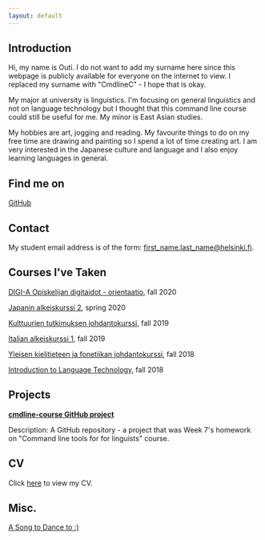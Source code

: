 ```yaml
---
layout: default
---
```


## Introduction

Hi, my name is Outi. I do not want to add my surname here since this webpage is publicly available for everyone on the internet to view. I replaced my surname  with "CmdlineC" - I hope that is okay.

My major at university is linguistics. I'm focusing on general linguistics and not on language technology but I thought that this command line course could still be useful for me. My minor is East Asian studies.

My hobbies are art, jogging and reading. My favourite things to do on my free time are drawing and painting so I spend a lot of time creating art. I am very interested in the Japanese culture and language and I also enjoy learning languages in general.

## Find me on

[GitHub](https://github.com/cmdline-outi)

## Contact

My student email address is of the form: first_name.last_name@helsinki.fi. 

## Courses I've Taken

[DIGI-A Opiskelijan digitaidot - orientaatio](https://courses.helsinki.fi/fi/digi-000a/125336111), fall 2020

[Japanin alkeiskurssi 2](https://courses.helsinki.fi/fi/992994), spring 2020

[Kulttuurien tutkimuksen johdantokurssi](https://courses.helsinki.fi/fi/kuka-101), fall 2019

[Italian alkeiskurssi 1](https://courses.helsinki.fi/fi/99210/129463386), fall 2019

[Yleisen kielitieteen ja fonetiikan johdantokurssi](https://courses.helsinki.fi/fi/kik-401), fall 2018

[Introduction to Language Technology](https://courses.helsinki.fi/fi/kik-405/124787882), fall 2018

## Projects

**[cmdline-course GitHub project](https://github.com/cmdline-outi/cmdline-course)**

Description: A GitHub repository - a project that was Week 7's homework on "Command line tools for for linguists" course.

## CV

Click [here](https://www.overleaf.com/read/qndrvbrbtpdn) to view my CV.

## Misc. 

[A Song to Dance to :)](https://youtu.be/ScSW9C3DF18)